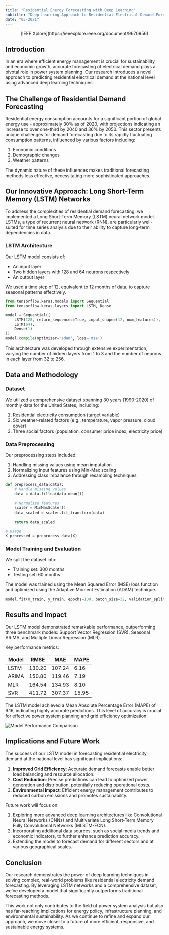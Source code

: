 ```yaml
---
title: "Residential Energy Forecasting with Deep Learning"
subtitle: "Deep Learning Approach to Residential Electrical Demand Forecasting"
date: "05-2021"
---
```


<p align="center">[IEEE Xplore](https://ieeexplore.ieee.org/document/9670956)</p>

## Introduction

In an era where efficient energy management is crucial for sustainability and economic growth, accurate forecasting of electrical demand plays a pivotal role in power system planning. Our research introduces a novel approach to predicting residential electrical demand at the national level using advanced deep learning techniques.

## The Challenge of Residential Demand Forecasting

Residential energy consumption accounts for a significant portion of global energy use - approximately 30% as of 2020, with projections indicating an increase to over one-third by 2040 and 36% by 2050. This sector presents unique challenges for demand forecasting due to its rapidly fluctuating consumption patterns, influenced by various factors including:

1. Economic conditions
2. Demographic changes
3. Weather patterns

The dynamic nature of these influences makes traditional forecasting methods less effective, necessitating more sophisticated approaches.

## Our Innovative Approach: Long Short-Term Memory (LSTM) Networks

To address the complexities of residential demand forecasting, we implemented a Long Short-Term Memory (LSTM) neural network model. LSTMs, a type of recurrent neural network (RNN), are particularly well-suited for time series analysis due to their ability to capture long-term dependencies in data.

### LSTM Architecture

Our LSTM model consists of:

- An input layer
- Two hidden layers with 128 and 64 neurons respectively
- An output layer

We used a time step of 12, equivalent to 12 months of data, to capture seasonal patterns effectively.

```python
from tensorflow.keras.models import Sequential
from tensorflow.keras.layers import LSTM, Dense

model = Sequential([
    LSTM(128, return_sequences=True, input_shape=(12, num_features)),
    LSTM(64),
    Dense(1)
])
model.compile(optimizer='adam', loss='mse')
```

This architecture was developed through extensive experimentation, varying the number of hidden layers from 1 to 3 and the number of neurons in each layer from 32 to 256.

## Data and Methodology

### Dataset

We utilized a comprehensive dataset spanning 30 years (1990-2020) of monthly data for the United States, including:

1. Residential electricity consumption (target variable)
2. Six weather-related factors (e.g., temperature, vapor pressure, cloud cover)
3. Three social factors (population, consumer price index, electricity price)

### Data Preprocessing

Our preprocessing steps included:

1. Handling missing values using mean imputation
2. Normalizing input features using Min-Max scaling
3. Addressing class imbalance through resampling techniques

```python
def preprocess_data(data):
    # Handle missing values
    data = data.fillna(data.mean())
    
    # Normalize features
    scaler = MinMaxScaler()
    data_scaled = scaler.fit_transform(data)
    
    return data_scaled

# Usage
X_processed = preprocess_data(X)
```

### Model Training and Evaluation

We split the dataset into:
- Training set: 300 months
- Testing set: 60 months

The model was trained using the Mean Squared Error (MSE) loss function and optimized using the Adaptive Moment Estimation (ADAM) technique.

```python
model.fit(X_train, y_train, epochs=100, batch_size=32, validation_split=0.2)
```

## Results and Impact

Our LSTM model demonstrated remarkable performance, outperforming three benchmark models: Support Vector Regression (SVR), Seasonal ARIMA, and Multiple Linear Regression (MLR).

Key performance metrics:

| Model | RMSE | MAE | MAPE |
|-------|------|-----|------|
| LSTM  | 130.20 | 107.24| 6.16 |
| ARIMA | 150.80 | 119.46| 7.19 |
| MLR   | 164.54| 134.93| 8.10 |
| SVR   | 411.72| 307.37| 15.95 |

The LSTM model achieved a Mean Absolute Percentage Error (MAPE) of 6.16, indicating highly accurate predictions. This level of accuracy is crucial for effective power system planning and grid efficiency optimization.

![Model Performance Comparison](/images/projectpost-1/image.png)

## Implications and Future Work

The success of our LSTM model in forecasting residential electricity demand at the national level has significant implications:

1. **Improved Grid Efficiency**: Accurate demand forecasts enable better load balancing and resource allocation.
2. **Cost Reduction**: Precise predictions can lead to optimized power generation and distribution, potentially reducing operational costs.
3. **Environmental Impact**: Efficient energy management contributes to reduced carbon emissions and promotes sustainability.

Future work will focus on:

1. Exploring more advanced deep learning architectures like Convolutional Neural Networks (CNNs) and Multivariate Long Short-Term Memory Fully Convolutional Networks (MLSTM-FCN).
2. Incorporating additional data sources, such as social media trends and economic indicators, to further enhance prediction accuracy.
3. Extending the model to forecast demand for different sectors and at various geographical scales.

## Conclusion

Our research demonstrates the power of deep learning techniques in solving complex, real-world problems like residential electricity demand forecasting. By leveraging LSTM networks and a comprehensive dataset, we've developed a model that significantly outperforms traditional forecasting methods.

This work not only contributes to the field of power system analysis but also has far-reaching implications for energy policy, infrastructure planning, and environmental sustainability. As we continue to refine and expand our approach, we move closer to a future of more efficient, responsive, and sustainable energy systems.
